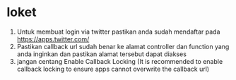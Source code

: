 # loket
1. Untuk membuat login via twitter pastikan anda sudah mendaftar pada https://apps.twitter.com/
2. Pastikan callback url sudah benar ke alamat controller dan function yang anda inginkan dan pastikan alamat tersebut dapat diakses
3. jangan centang Enable Callback Locking (It is recommended to enable callback locking to ensure apps cannot overwrite the callback url)
